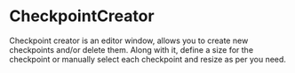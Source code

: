 # CheckpointCreator
Checkpoint creator is an editor window, allows you to create new checkpoints and/or delete them. Along with it, define a size for the checkpoint or manually select each checkpoint and resize as per you need.
